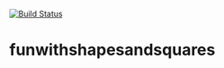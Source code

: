 [![Build Status](https://travis-ci.org/longmatthewh/funwithshapesandsquares.svg?branch=master)](https://travis-ci.org/longmatthewh/funwithshapesandsquares)
# funwithshapesandsquares
